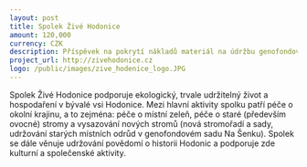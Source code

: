 ```yaml
---
layout: post
title: Spolek Živé Hodonice
amount: 120,000
currency: CZK
description: Příspěvek na pokrytí nákladů materiál na údržbu genofondového sadu Na Šenku
project_url: http://zivehodonice.cz
logo: /public/images/zive_hodenice_logo.JPG
---
```


Spolek Živé Hodonice podporuje ekologický, trvale udržitelný život a hospodaření v bývalé vsi Hodonice. Mezi hlavní aktivity spolku patří péče o okolní krajinu, a to zejména: péče o místní zeleň, péče o staré (především ovocné) stromy a vysazování nových stromů (nová stromořadí a sady, udržování starých místních odrůd v genofondovém sadu Na Šenku). Spolek se dále věnuje udržování povědomí o historii Hodonic a podporuje zde kulturní a společenské aktivity.



